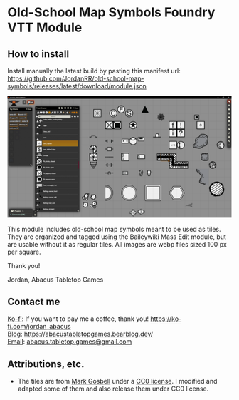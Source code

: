 # Old-School Map Symbols Foundry VTT Module

## How to install

Install manually the latest build by pasting this manifest url: https://github.com/JordanRR/old-school-map-symbols/releases/latest/download/module.json

![alt text](image.png)

This module includes old-school map symbols meant to be used as tiles. They are organized and tagged using the Baileywiki Mass Edit module, but are usable without it as regular tiles. All images are webp files sized 100 px per square.

Thank you!

Jordan, Abacus Tabletop Games

## Contact me

[Ko-fi](https://ko-fi.com/jordan_abacus): If you want to pay me a coffee, thank you! https://ko-fi.com/jordan_abacus  
[Blog](https://abacustabletopgames.bearblog.dev/): https://abacustabletopgames.bearblog.dev/  
[Email](abacus.tabletop.games@gmail.com): abacus.tabletop.games@gmail.com

## Attributions, etc.

* The tiles are from [Mark Gosbell](https://markgosbell.itch.io/) under a [CC0 license](https://creativecommons.org/publicdomain/zero/1.0/). I modified and adapted some of them and also release them under CC0 license.